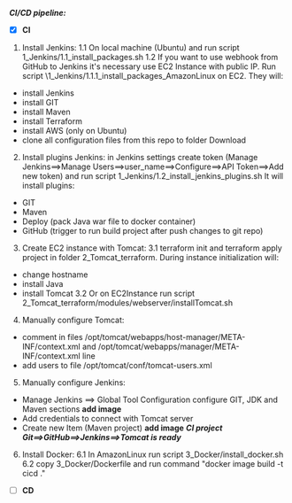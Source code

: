 **_CI/CD pipeline:_**

- [x] **CI**

1. Install Jenkins:
   1.1 On local machine (Ubuntu) and run script 1_Jenkins\/1.1_install_packages.sh
   1.2 If you want to use webhook from GitHub to Jenkins it's necessary use EC2 Instance with public IP. Run script \1_Jenkins\/1.1.1_install_packages_AmazonLinux on EC2.
   They will:

- install Jenkins
- install GIT
- install Maven
- install Terraform
- install AWS (only on Ubuntu)
- clone all configuration files from this repo to folder Download

2. Install plugins Jenkins: in Jenkins settings create token (Manage Jenkins==>Manage Users==>user_name==>Configure==>API Token==>Add new token) and run script 1_Jenkins\/1.2_install_jenkins_plugins.sh It will install plugins:

- GIT
- Maven
- Deploy (pack Java war file to docker container)
- GitHub (trigger to run build project after push changes to git repo)

3. Create EC2 instance with Tomcat:
   3.1 terraform init and terraform apply project in folder 2_Tomcat_terraform. During instance initialization will:

- change hostname
- install Java
- install Tomcat
  3.2 Or on EC2Instance run script 2_Tomcat_terraform\/modules\/webserver\/installTomcat.sh

4. Manually configure Tomcat:

- comment in files /opt/tomcat/webapps/host-manager/META-INF/context.xml and /opt/tomcat/webapps/manager/META-INF/context.xml line <Valve className="org.apache.catalina.valves.RemoteAddrValve" allow="127\.\d+\.\d+\.\d+|::1|0:0:0:0:0:0:0:1" />
- add users to file /opt/tomcat/conf/tomcat-users.xml
  <role rolename="manager-gui"/>
  <role rolename="manager-script"/>
  <role rolename="manager-jmx"/>
  <role rolename="manager-status"/>
  <user username="admin" password="your_password" roles="manager-gui, manager-script, manager-jmx, manager-status"/>
  <user username="deployer" password="your_password" roles="manager-script"/>
  <user username="tomcat" password="your_password" roles="manager-gui"/>

5. Manually configure Jenkins:

- Manage Jenkins ==> Global Tool Configuration configure GIT, JDK and Maven sections
  **add image**
- Add credentials to connect with Tomcat server
- Create new Item (Maven project)
  **add image**
  **_CI project Git==>GitHub==>Jenkins==>Tomcat is ready_**

6. Install Docker:
   6.1 In AmazonLinux run script 3_Docker\/install_docker.sh
   6.2 copy 3_Docker\/Dockerfile and run command "docker image build -t cicd ."

- [ ] **CD**
